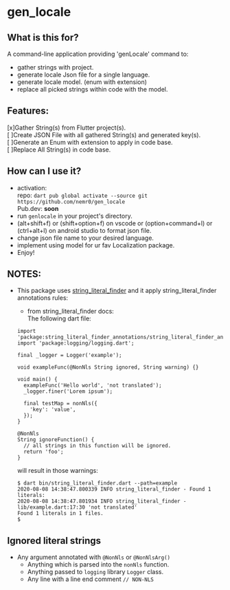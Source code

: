 # gen_locale

## What is this for?

A command-line application providing 'genLocale' command to:

- gather strings with project.
- generate locale Json file for a single language.
- generate locale model. (enum with extension)
- replace all picked strings within code with the model.

## Features:

[x]Gather String(s) from Flutter project(s).  
[ ]Create JSON File with all gathered String(s) and generated key(s).  
[ ]Generate an Enum with extension to apply in code base.  
[ ]Replace All String(s) in code base.  

## How can I use it?

- activation:  
  repo:  ```dart pub global activate --source git https://github.com/nemr0/gen_locale```  
  Pub.dev: **soon**
- run `genlocale` in your project's directory.
- (alt+shift+f) or (shift+option+f) on vscode or (option+command+l) or (ctrl+alt+l) on android studio to format json file.
- change json file name to your desired language.
- implement using model for ur fav Localization package.
- Enjoy!

## NOTES:

- This package uses [string_literal_finder](https://github.com/hpoul/string_literal_finder/tree/master/packages/string_literal_finder)  and it apply string_literal_finder annotations rules:
  - from string_literal_finder docs:  
    The following dart file:
  ```  
  import 'package:string_literal_finder_annotations/string_literal_finder_annotations.dart';
  import 'package:logging/logging.dart';

  final _logger = Logger('example');

  void exampleFunc(@NonNls String ignored, String warning) {}

  void main() {
    exampleFunc('Hello world', 'not translated');
    _logger.finer('Lorem ipsum');

    final testMap = nonNls({
      'key': 'value',
    });
  }

  @NonNls
  String ignoreFunction() {
    // all strings in this function will be ignored.
    return 'foo';
  }
  ```  

  will result in those warnings:

  ```shell
  $ dart bin/string_literal_finder.dart --path=example
  2020-08-08 14:38:47.800339 INFO string_literal_finder - Found 1 literals:
  2020-08-08 14:38:47.801934 INFO string_literal_finder - lib/example.dart:17:30 'not translated'
  Found 1 literals in 1 files.
  $ 
  ```

## Ignored literal strings

* Any argument annotated with `@NonNls` or `@NonNlsArg()`
  * Anything which is parsed into the `nonNls` function.
  * Anything passed to `logging` library `Logger` class.
  * Any line with a line end comment `// NON-NLS`
